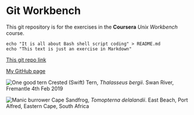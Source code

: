 # Git Workbench

This git repository is for the exercises in the **Coursera** *Unix Workbench* course.

```
echo "It is all about Bash shell script coding" > README.md
echo "This text is just an exercise in Markdown"
```

[This git repo link](https://github.com/Spookpadda/git-workbench.git)


[My GitHub page](https://spookpadda.github.io/my-gitpit/)


![One good tern](https://photos.google.com/photo/AF1QipMZYMgGpzJ7QYg5OgHbQbei7NwIgtXqrgSLfWY)
Crested (Swift) Tern, *Thalasseus bergii*. Swan River, Fremantle 4th Feb 2019


![Manic burrower](https://photos.google.com/photo/AF1QipNlEZ7ax92movP_ZbO92vZpIe66NJGnKxMa43g)
Cape Sandfrog, *Tomopterna delalandii*. East Beach, Port Alfred, Eastern Cape, South Africa

